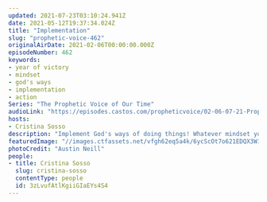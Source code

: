 ```yaml
---
updated: 2021-07-23T03:10:24.941Z
date: 2021-05-12T19:37:34.024Z
title: "Implementation"
slug: "prophetic-voice-462"
originalAirDate: 2021-02-06T00:00:00.000Z
episodeNumber: 462
keywords:
- year of victory
- mindset
- god's ways
- implementation
- action
Series: "The Prophetic Voice of Our Time"
audioLink: "https://episodes.castos.com/propheticvoice/02-06-07-21-Prophetic-Voice-of-our-Time-[mixdown]-01.mp3"
hosts:
- Cristina Sosso
description: "Implement God's ways of doing things! Whatever mindset you have will produce corresponding actions, so make sure you have the right mindset and are improving the value of what you already have. The standard has been raised against our enemies!"
featuredImage: "//images.ctfassets.net/vfgh62eq5a4k/6ycScOt7o621EDQX3W16Gx/08adec47ab62d208d883e25c828bcaa3/austin-neill-ZahNAl_Ic3o-unsplash__1_.jpg"
photoCredit: "Austin Neill"
people:
- title: Cristina Sosso
  slug: cristina-sosso
  contentType: people
  id: 3zLvufAtlKgiiGIaEYs4S4
---
```

